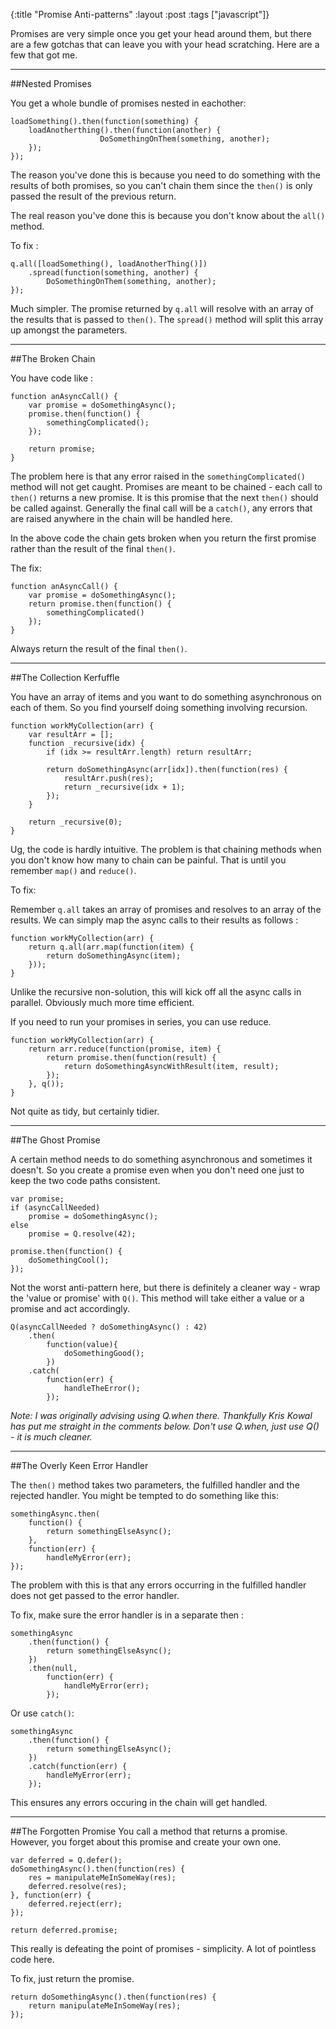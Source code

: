 {:title "Promise Anti-patterns"
 :layout :post
 :tags  ["javascript"]}

 Promises are very simple once you get your head around them, but there are a few gotchas that can leave you with your head scratching. Here are a few that got me.

---

##Nested Promises

You get a whole bundle of promises nested in eachother:

```language-javascript
loadSomething().then(function(something) {
	loadAnotherthing().then(function(another) {
                	DoSomethingOnThem(something, another);
	});
});
```
The reason you've done this is because you need to do something with the results of both promises, so you can't chain them since the `then()` is only passed the result of the previous return.

The real reason you've done this is because you don't know about the `all()` method.

To fix :

```language-javascript
q.all([loadSomething(), loadAnotherThing()])
	.spread(function(something, another) {
		DoSomethingOnThem(something, another);
});
```
Much simpler. The promise returned by `q.all` will resolve with an array of the results that is passed to `then()`. The `spread()` method will split this array up amongst the parameters.

---

##The Broken Chain

You have code like :

```language-javascript
function anAsyncCall() {
	var promise = doSomethingAsync();
	promise.then(function() {
    	somethingComplicated();
    });
    
	return promise;
}
```
The problem here is that any error raised in the `somethingComplicated()` method will not get caught. Promises are meant to be chained - each call to `then()` returns a new promise. It is this promise that the next `then()` should be called against. Generally the final call will be a `catch()`, any errors that are raised anywhere in the chain will be handled here.

In the above code the chain gets broken when you return the first promise rather than the result of the final `then()`.

The fix:

```language-javascript
function anAsyncCall() {
	var promise = doSomethingAsync();
	return promise.then(function() {
    	somethingComplicated()
    });   
}
```
Always return the result of the final `then()`.


---

##The Collection Kerfuffle

You have an array of items and you want to do something asynchronous on each of them. So you find yourself doing something involving recursion.

```language-javascript
function workMyCollection(arr) {
	var resultArr = [];
	function _recursive(idx) {
		if (idx >= resultArr.length) return resultArr;
            
		return doSomethingAsync(arr[idx]).then(function(res) {
			resultArr.push(res);
			return _recursive(idx + 1);
		});
	}

	return _recursive(0);
}
```

Ug, the code is hardly intuitive. The problem is that chaining methods when you don't know how many to chain can be painful. That is until you remember `map()` and `reduce()`.

To fix:

Remember `q.all` takes an array of promises and resolves to an array of the results. We can simply map the async calls to their results as follows :

```language-javascript
function workMyCollection(arr) {
	return q.all(arr.map(function(item) {
		return doSomethingAsync(item);
	}));    
}
```

Unlike the recursive non-solution, this will kick off all the async calls in parallel. Obviously much more time efficient.

If you need to run your promises in series, you can use reduce.

```language-javascript
function workMyCollection(arr) {
	return arr.reduce(function(promise, item) {
		return promise.then(function(result) {
			return doSomethingAsyncWithResult(item, result);
		});        
	}, q());
}
```

Not quite as tidy, but certainly tidier.

---

##The Ghost Promise

A certain method needs to do something asynchronous and sometimes it doesn't. So you create a promise even when you don't need one just to keep the two code paths consistent.

```language-javascript
var promise;
if (asyncCallNeeded) 
	promise = doSomethingAsync();
else
	promise = Q.resolve(42);
        
promise.then(function() {
	doSomethingCool();
});
```

Not the worst anti-pattern here, but there is definitely a cleaner way - wrap the 'value or promise' with `Q()`. This method will take either a value or a promise and act accordingly.

```language-javascript
Q(asyncCallNeeded ? doSomethingAsync() : 42)
	.then(
		function(value){
			doSomethingGood();
		})
    .catch( 
		function(err) {
			handleTheError();
		});
```

*Note: I was originally advising using Q.when there. Thankfully Kris Kowal has put me straight in the comments below. Don't use Q.when, just use Q() - it is much cleaner.*

---

##The Overly Keen Error Handler

The `then()` method takes two parameters, the fulfilled handler and the rejected handler. You might be tempted to do something like this:

```language-javascript
somethingAsync.then(
	function() {
		return somethingElseAsync();
	},
	function(err) {
		handleMyError(err);
});
```

The problem with this is that any errors occurring in the fulfilled handler does not get passed to the error handler.

To fix, make sure the error handler is in a separate then :
    
```language-javascript
somethingAsync
	.then(function() {
    	return somethingElseAsync();
	})
    .then(null,
		function(err) {
			handleMyError(err);
		});
```

Or use `catch()`:

```language-javascript
somethingAsync
	.then(function() {
		return somethingElseAsync();
	})
	.catch(function(err) {
		handleMyError(err);
	});
```
This ensures any errors occuring in the chain will get handled.

---

##The Forgotten Promise
You call a method that returns a promise. However, you forget about this promise and create your own one.

```language-javascript
var deferred = Q.defer();
doSomethingAsync().then(function(res) {
	res = manipulateMeInSomeWay(res);
	deferred.resolve(res);
}, function(err) {
	deferred.reject(err);
});
    
return deferred.promise;
```

This really is defeating the point of promises - simplicity. A lot of pointless code here.

To fix, just return the promise.

```language-javascript
return doSomethingAsync().then(function(res) {
	return manipulateMeInSomeWay(res);
});
```
